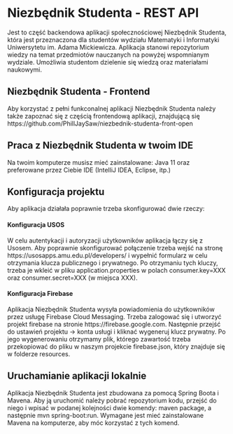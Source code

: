 <h1> Niezbędnik Studenta - REST API </h1>

Jest to część backendowa aplikacji społecznościowej Niezbędnik Studenta, która jest przeznaczona dla studentów wydziału 
Matematyki i Informatyki Uniwersytetu im. Adama Mickiewicza. Aplikacja stanowi repozytorium wiedzy na temat przedmiotów
nauczanych na powyżej wspomnianym wydziale. Umożliwia studentom dzielenie się wiedzą oraz materiałami naukowymi.

<h2> Niezbędnik Studenta - Frontend </h2>
Aby korzystać z pełni funkconalnej aplikacji Niezbędnik Studenta należy także zapoznać się z częścią frontendową
aplikacji, znajdującą się https://github.com/PhillJaySaw/niezbednik-studenta-front-open

<h2> Praca z Niezbędnik Studenta w twoim IDE </h2>
Na twoim komputerze musisz mieć zainstalowane: Java 11 oraz preferowane przez Ciebie IDE (IntelliJ IDEA, Eclipse, itp.)

<h2> Konfiguracja projektu </h2>
Aby aplikacja działała poprawnie trzeba skonfigurować dwie rzeczy:

<h4> Konfiguracja USOS </h4>
W celu autentykacji i autoryzacji użytkowników aplikacja łączy się z Usosem. Aby poprawnie skonfigurować połączenie trzeba wejść na stronę https://usosapps.amu.edu.pl/developers/ i wypełnić formularz
w celu otrzymania klucza publicznego i prywatnego. Po otrzymaniu tych kluczy, trzeba je wkleić w pliku application.properties w polach consumer.key=XXX oraz consumer.secret=XXX (w miejsca XXX).

<h4> Konfiguracja Firebase </h4>
Aplikacja Niezbędnik Studenta wysyła powiadomienia do użytkowników przez usługę Firebase Cloud Messaging. Trzeba zalogować się i utworzyć projekt firebase na stronie https://firebase.google.com.
Następnie przejść do ustawień projektu -> konta usługi i kliknać wygeneruj klucz prywatny. Po jego wygenerowaniu otrzymamy plik, którego zawartość trzeba przekopiować do pliku w naszym projekcie
firebase.json, który znajduje się w folderze resources.  

<h2> Uruchamianie aplikacji lokalnie </h2>
Aplikacja Niezbędnik Studenta jest zbudowana za pomocą Spring Boota i Mavena. Aby ją uruchomić należy pobrać
repozytorium kodu, przejść do niego i wpisać w podanej kolejności dwie komendy: maven package, a 
następnie mvn spring-boot:run. Wymagane jest mieć zainstalowane Mavena na komputerze, aby móc korzystać z tych komend.




















